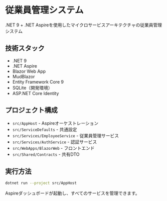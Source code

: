 # 従業員管理システム

.NET 9 + .NET Aspireを使用したマイクロサービスアーキテクチャの従業員管理システム

## 技術スタック
- .NET 9
- .NET Aspire
- Blazor Web App
- MudBlazor
- Entity Framework Core 9
- SQLite（開発環境）
- ASP.NET Core Identity

## プロジェクト構成
- `src/AppHost` - Aspireオーケストレーション
- `src/ServiceDefaults` - 共通設定
- `src/Services/EmployeeService` - 従業員管理サービス
- `src/Services/AuthService` - 認証サービス
- `src/WebApps/BlazorWeb` - フロントエンド
- `src/Shared/Contracts` - 共有DTO

## 実行方法
```bash
dotnet run --project src/AppHost
```

Aspireダッシュボードが起動し、すべてのサービスを管理できます。